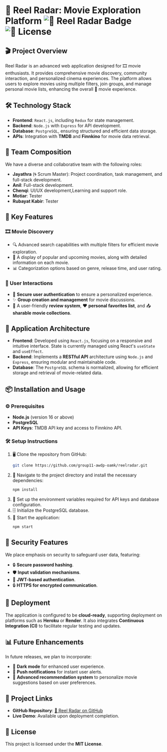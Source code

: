 # 🎥 Reel Radar: Movie Exploration Platform ![🎫 Reel Radar Badge](https://img.shields.io/badge/version-1.0.0-blue) ![🔐 License](https://img.shields.io/badge/license-MIT-green)

## 🎬 Project Overview
Reel Radar is an advanced web application designed for 🎞️ movie enthusiasts. It provides comprehensive movie discovery, community interaction, and personalized cinema experiences. The platform allows users to explore movies using multiple filters, join groups, and manage personal movie lists, enhancing the overall 🎥 movie experience.

## 🛠 Technology Stack
- **Frontend**: `React.js`, including `Redux` for state management.
- **Backend**: `Node.js` with `Express` for API development.
- **Database**: `PostgreSQL`, ensuring structured and efficient data storage.
- **APIs**: Integration with **TMDB** and **Finnkino** for movie data retrieval.

## 👥 Team Composition
We have a diverse and collaborative team with the following roles:
- **Jayathra** (🌀 Scrum Master): Project coordination, task management, and full-stack development.
- **Anil**: Full-stack development.
- **Chenqi**: UI/UX development,Learning and support role.
- **Motiar**: Tester
- **Rubayat Kabir**: Tester

## 🌟 Key Features

### 🎞️ Movie Discovery
- 🔍 Advanced search capabilities with multiple filters for efficient movie exploration.
- 🎥 A display of popular and upcoming movies, along with detailed information on each movie.
- 📊 Categorization options based on genre, release time, and user rating.

### 👥 User Interactions
- 🔐 **Secure user authentication** to ensure a personalized experience.
- ✨ **Group creation and management** for movie discussions.
- 📝 A user-friendly **review system**, ❤️ **personal favorites list**, and 📤 **sharable movie collections**.

## 🔧 Application Architecture
- **Frontend**: Developed using `React.js`, focusing on a responsive and intuitive interface. State is currently managed using React's `useState` and `useEffect`.
- **Backend**: Implements a **RESTful API** architecture using `Node.js` and `Express`, ensuring modular and maintainable code.
- **Database**: The `PostgreSQL` schema is normalized, allowing for efficient storage and retrieval of movie-related data.

## 📦 Installation and Usage

### ⚙️ Prerequisites
- **Node.js** (version 16 or above)
- **PostgreSQL**
- **API Keys**: TMDB API key and access to Finnkino API.

### 🛠️ Setup Instructions
1. 🖥️ Clone the repository from GitHub:
   ```bash
   git clone https://github.com/group11-awdp-oamk/reelradar.git
   ```
2. 📂 Navigate to the project directory and install the necessary dependencies:
   ```bash
   npm install
   ```
3. 🔑 Set up the environment variables required for API keys and database configuration.
4. 🗄️ Initialize the PostgreSQL database.
5. 🚀 Start the application:
   ```bash
   npm start
   ```

## 🔐 Security Features
We place emphasis on security to safeguard user data, featuring:
- 🔒 **Secure password hashing**.
- 🛡️ **Input validation mechanisms**.
- 🔑 **JWT-based authentication**.
- 🔒 **HTTPS for encrypted communication**.

## 🚀 Deployment
The application is configured to be **cloud-ready**, supporting deployment on platforms such as **Heroku** or **Render**. It also integrates **Continuous Integration (CI)** to facilitate regular testing and updates.

## 📊 Future Enhancements
In future releases, we plan to incorporate:
- 🌙 **Dark mode** for enhanced user experience.
- 🔔 **Push notifications** for instant user alerts.
- 🤖 **Advanced recommendation system** to personalize movie suggestions based on user preferences.

## 🔗 Project Links
- **GitHub Repository**: [🔗 Reel Radar on GitHub](https://github.com/group11-awdp-oamk/reelradar)
- **Live Demo**: Available upon deployment completion.

## 📝 License
This project is licensed under the **MIT License**.




